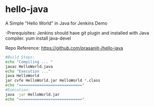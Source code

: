 # hello-java
A Simple "Hello World" in Java for Jenkins Demo

-Prerequisites: Jenkins should have git plugin and installed with Java compiler.
yum install java-devel

Repo Reference: https://github.com/prasanjit-/hello-java

```sh
#Build Steps:
echo "Compiling ... "
javac HelloWorld.java
echo "Execution ..."
java HelloWorld
jar cvfe HelloWorld.jar HelloWorld *.class
echo "============================"
#Execution:
java -jar HelloWorld.jar
echo "============================"
```
